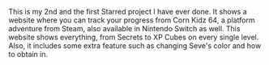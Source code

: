 This is my 2nd and the first Starred project I have ever done. It shows a website where you can track your progress from Corn Kidz 64, a platform adventure from Steam, also available in Nintendo Switch as well. This website shows everything, from Secrets to XP Cubes on every single level. Also, it includes some extra feature such as changing Seve's color and how to obtain in.
 

